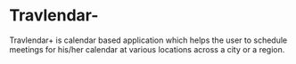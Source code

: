 # Travlendar-
Travlendar+ is calendar based application which helps the user to schedule meetings for his/her calendar at various locations across a city or a region. 
